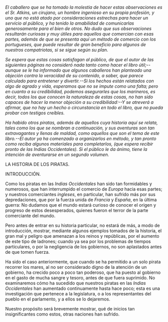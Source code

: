 *El caballero que se ha tomado la molestia de hacer estas observaciones es el Sr. Atkins, un cirujano, un hombre ingenioso en su propia profesión, y uno que no está atado por consideraciones estrechas para hacer un servicio al público, y ha tenido la amabilidad de comunicarlas generosamente para el bien de otros. No dudo que sus observaciones resultarán curiosas y muy útiles para aquellos que comercian con esas partes, además de que se presenta aquí un método de comercio con los *portugueses*, que puede resultar de gran beneficio para algunos de nuestros compatriotas, si se sigue según su plan.*

*Se espera que estas cosas satisfagan al público, de que el autor de las siguientes páginas no consideró nada tanto como hacer el libro útil;--aunque se le ha informado que algunos caballeros han planteado una objeción contra la veracidad de su contenido, _a saber,_ que parece calculado para entretener y divertir.--Si los hechos están relatados con algo de agrado y vida, esperamos que no se impute como una falta; pero en cuanto a su credibilidad, podemos asegurarles que los marineros, es decir, todos los que conocen la naturaleza de estas cosas, no han sido capaces de hacer la menor objeción a su credibilidad:--Y se atreverá a afirmar, que no hay un hecho o circunstancia en todo el libro, que no pueda probar con testigos creíbles.*

*Ha habido otros piratas, además de aquellos cuya historia aquí se relata, tales como los que se nombran a continuación, y sus aventuras son tan extravagantes y llenas de maldad, como aquellos que son el tema de este libro.--El autor ya ha comenzado a organizarlos en método, y tan pronto como reciba algunos materiales para completarlos, (que espera recibir pronto de las *Indias Occidentales*). Si el público le da ánimo, tiene la intención de aventurarse en un segundo volumen.*

LA HISTORIA DE LOS PIRATAS.

INTRODUCCIÓN.

Como los piratas en las *Indias Occidentales* han sido tan formidables y numerosos, que han interrumpido el comercio de *Europa* hacia esas partes; y nuestros comerciantes *ingleses*, en particular, han sufrido más por sus depredaciones, que por la fuerza unida de *Francia* y *España*, en la última guerra: No dudamos que el mundo estará curioso de conocer el origen y progreso de estos desesperados, quienes fueron el terror de la parte comerciante del mundo.

Pero antes de entrar en su historia particular, no estará de más, a modo de introducción, mostrar, mediante algunos ejemplos tomados de la historia, el gran mal y peligro que amenazan a los reinos y repúblicas, por el aumento de este tipo de ladrones; cuando ya sea por los problemas de tiempos particulares, o por la negligencia de los gobiernos, no son aplastados antes de que tomen fuerza.

Ha sido el caso anteriormente, que cuando se ha permitido a un solo pirata recorrer los mares, al no ser considerado digno de la atención de un gobierno, ha crecido poco a poco tan poderoso, que ha puesto al gobierno en el gasto de mucha sangre y tesoro, antes de que fuera suprimido. No examinaremos cómo ha sucedido que nuestros piratas en las *Indias Occidentales* han aumentado continuamente hasta hace poco; esta es una investigación que pertenece a la legislatura, o a los representantes del pueblo en el parlamento, y a ellos se lo dejaremos.

Nuestro propósito será brevemente mostrar, qué de inicios tan insignificantes como estos, otras naciones han sufrido.